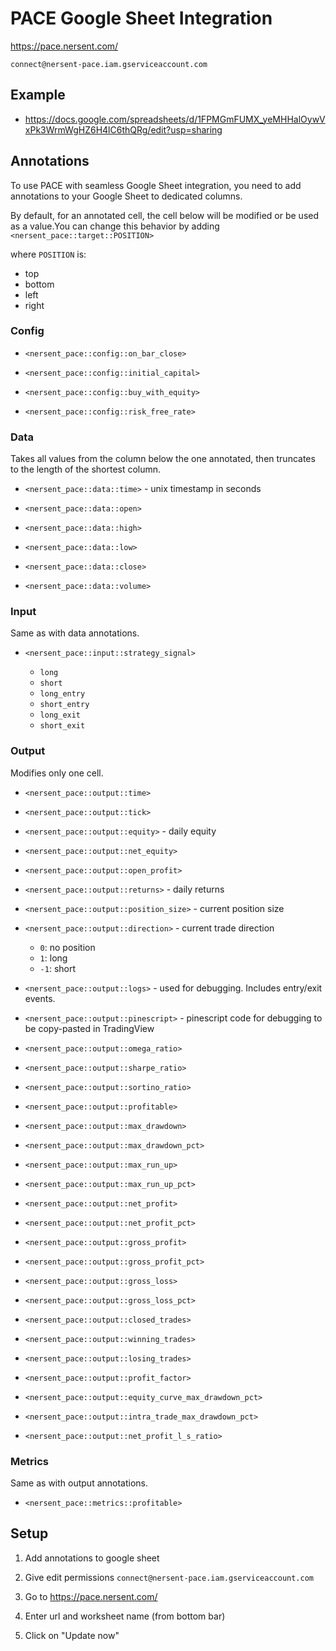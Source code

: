 # PACE Google Sheet Integration

https://pace.nersent.com/

`connect@nersent-pace.iam.gserviceaccount.com`

## Example

- https://docs.google.com/spreadsheets/d/1FPMGmFUMX_yeMHHalOywVxPk3WrmWgHZ6H4lC6thQRg/edit?usp=sharing

## Annotations

To use PACE with seamless Google Sheet integration, you need to add annotations to your Google Sheet to dedicated columns.

By default, for an annotated cell, the cell below will be modified or be used as a value.You can change this behavior by adding `<nersent_pace::target::POSITION>`

where `POSITION` is:

- top
- bottom
- left
- right

### Config

- `<nersent_pace::config::on_bar_close>`

- `<nersent_pace::config::initial_capital>`

- `<nersent_pace::config::buy_with_equity>`

- `<nersent_pace::config::risk_free_rate>`

### Data

Takes all values from the column below the one annotated, then truncates to the length of the shortest column.

- `<nersent_pace::data::time>` - unix timestamp in seconds

- `<nersent_pace::data::open>`

- `<nersent_pace::data::high>`

- `<nersent_pace::data::low>`

- `<nersent_pace::data::close>`

- `<nersent_pace::data::volume>`

### Input

Same as with data annotations.

- `<nersent_pace::input::strategy_signal>`

  - `long`
  - `short`
  - `long_entry`
  - `short_entry`
  - `long_exit`
  - `short_exit`

### Output

Modifies only one cell.

- `<nersent_pace::output::time>`

- `<nersent_pace::output::tick>`

- `<nersent_pace::output::equity>` - daily equity

- `<nersent_pace::output::net_equity>`

- `<nersent_pace::output::open_profit>`

- `<nersent_pace::output::returns>` - daily returns

- `<nersent_pace::output::position_size>` - current position size

- `<nersent_pace::output::direction>` - current trade direction

  - `0`: no position
  - `1`: long
  - `-1`: short

- `<nersent_pace::output::logs>` - used for debugging. Includes entry/exit events.

- `<nersent_pace::output::pinescript>` - pinescript code for debugging to be copy-pasted in TradingView

- `<nersent_pace::output::omega_ratio>`

- `<nersent_pace::output::sharpe_ratio>`

- `<nersent_pace::output::sortino_ratio>`

- `<nersent_pace::output::profitable>`

- `<nersent_pace::output::max_drawdown>`

- `<nersent_pace::output::max_drawdown_pct>`

- `<nersent_pace::output::max_run_up>`

- `<nersent_pace::output::max_run_up_pct>`

- `<nersent_pace::output::net_profit>`

- `<nersent_pace::output::net_profit_pct>`

- `<nersent_pace::output::gross_profit>`

- `<nersent_pace::output::gross_profit_pct>`

- `<nersent_pace::output::gross_loss>`

- `<nersent_pace::output::gross_loss_pct>`

- `<nersent_pace::output::closed_trades>`

- `<nersent_pace::output::winning_trades>`

- `<nersent_pace::output::losing_trades>`

- `<nersent_pace::output::profit_factor>`

- `<nersent_pace::output::equity_curve_max_drawdown_pct>`

- `<nersent_pace::output::intra_trade_max_drawdown_pct>`

- `<nersent_pace::output::net_profit_l_s_ratio>`

### Metrics

Same as with output annotations.

- `<nersent_pace::metrics::profitable>`

## Setup

1. Add annotations to google sheet

2. Give edit permissions
   `connect@nersent-pace.iam.gserviceaccount.com`

3. Go to
   https://pace.nersent.com/

4. Enter url and worksheet name (from bottom bar)

5. Click on "Update now"
